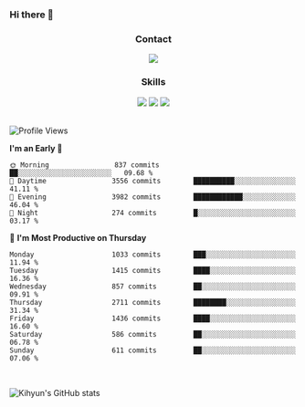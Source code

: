 ### Hi there 👋

<!--
**Key5771/Key5771** is a ✨ _special_ ✨ repository because its `README.md` (this file) appears on your GitHub profile.

Here are some ideas to get you started:

- 🔭 I’m currently working on ...
- 🌱 I’m currently learning ...
- 👯 I’m looking to collaborate on ...
- 🤔 I’m looking for help with ...
- 💬 Ask me about ...
- 📫 How to reach me: ...
- 😄 Pronouns: ...
- ⚡ Fun fact: ...
-->

<h3 align="center">Contact</h3>
<div align="center">
  <a href="mailto:ksj57715@gmail.com"><img src="https://img.shields.io/badge/Gmail-D14836?style=for-the-badge&logo=gmail&logoColor=white"/></a>
</div>

<h3 align="center">Skills</h3>
<div align="center">
  <img src="https://img.shields.io/badge/iOS-000000?style=for-the-badge&logo=ios&logoColor=white"/>
  <img src="https://img.shields.io/badge/Swift-FA7343?style=for-the-badge&logo=swift&logoColor=white"/>
  <img src="https://img.shields.io/badge/Xcode-007ACC?style=for-the-badge&logo=Xcode&logoColor=white"/>
</div>

<br>

<!--START_SECTION:waka-->
![Profile Views](http://img.shields.io/badge/Profile%20Views-1-blue)

**I'm an Early 🐤** 

```text
🌞 Morning                837 commits         ██░░░░░░░░░░░░░░░░░░░░░░░   09.68 % 
🌆 Daytime                3556 commits        ██████████░░░░░░░░░░░░░░░   41.11 % 
🌃 Evening                3982 commits        ████████████░░░░░░░░░░░░░   46.04 % 
🌙 Night                  274 commits         █░░░░░░░░░░░░░░░░░░░░░░░░   03.17 % 
```
📅 **I'm Most Productive on Thursday** 

```text
Monday                   1033 commits        ███░░░░░░░░░░░░░░░░░░░░░░   11.94 % 
Tuesday                  1415 commits        ████░░░░░░░░░░░░░░░░░░░░░   16.36 % 
Wednesday                857 commits         ██░░░░░░░░░░░░░░░░░░░░░░░   09.91 % 
Thursday                 2711 commits        ████████░░░░░░░░░░░░░░░░░   31.34 % 
Friday                   1436 commits        ████░░░░░░░░░░░░░░░░░░░░░   16.60 % 
Saturday                 586 commits         ██░░░░░░░░░░░░░░░░░░░░░░░   06.78 % 
Sunday                   611 commits         ██░░░░░░░░░░░░░░░░░░░░░░░   07.06 % 
```



<!--END_SECTION:waka-->

<br>


![Kihyun's GitHub stats](https://github-readme-stats.vercel.app/api?username=key5771&show_icons=true&theme=radical)
